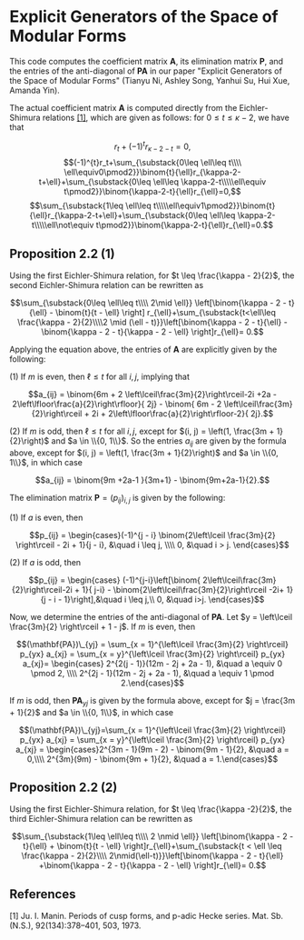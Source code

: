 # Explicit Generators of the Space of Modular Forms
This code computes the coefficient matrix $\mathbf{A}$, its elimination matrix $\mathbf{P}$, and the entries of the anti-diagonal of $\mathbf{PA}$ in our paper "Explicit Generators of the Space of Modular Forms" (Tianyu Ni, Ashley Song, Yanhui Su, Hui Xue, Amanda Yin).

The actual coefficient matrix $\mathbf{A}$ is computed directly from the Eichler-Shimura relations [[1]](#1), which are given as follows: for $0\leq t\leq \kappa-2$, we have that

$$r_t+(-1)^{t}r_{\kappa-2-t}=0,$$
$$(-1)^{t}r_t+\sum_{\substack{0\leq \ell\leq t\\\\ \ell\equiv0\pmod2}}\binom{t}{\ell}r_{\kappa-2-t+\ell}+\sum_{\substack{0\leq \ell\leq \kappa-2-t\\\\\ell\equiv t\pmod2}}\binom{\kappa-2-t}{\ell}r_{\ell}=0,$$
$$\sum_{\substack{1\leq \ell\leq t\\\\\ell\equiv1\pmod2}}\binom{t}{\ell}r_{\kappa-2-t+\ell}+\sum_{\substack{0\leq \ell\leq \kappa-2-t\\\\\ell\not\equiv t\pmod2}}\binom{\kappa-2-t}{\ell}r_{\ell}=0.$$

## Proposition 2.2 (1)

Using the first Eichler-Shimura relation, for $t \leq \frac{\kappa - 2}{2}$, the second Eichler-Shimura relation can be rewritten as

$$\sum_{\substack{0\leq \ell\leq t\\\\ 2\mid \ell}} \left[\binom{\kappa - 2 - t}{\ell} - \binom{t}{t - \ell} \right] r_{\ell}+\sum_{\substack{t<\ell\leq \frac{\kappa - 2}{2}\\\\2 \mid (\ell - t)}}\left[\binom{\kappa - 2 - t}{\ell} -\binom{\kappa - 2 - t}{\kappa - 2 - \ell} \right]r_{\ell}= 0.$$

Applying the equation above, the entries of $\mathbf{A}$ are explicitly given by the following:

(1) If $m$ is even, then $\ell \leq t$ for all $i, j$, implying that

$$a_{ij} = \binom{6m + 2 \left\lceil\frac{3m}{2}\right\rceil-2i +2a - 2\left\lfloor\frac{a}{2}\right\rfloor}{ 2j} - \binom{ 6m - 2 \left\lceil\frac{3m}{2}\right\rceil + 2i + 2\left\lfloor\frac{a}{2}\right\rfloor-2}{ 2j}.$$

(2) If $m$ is odd, then $\ell \leq t$ for all $i, j$, except for $(i, j) = \left(1, \frac{3m + 1}{2}\right)$ and $a \in \\{0, 1\\}$. So the entries $a_{ij}$ are given by the formula above, except for $(i, j) = \left(1, \frac{3m + 1}{2}\right)$ and $a \in \\{0, 1\\}$, in which case

$$a_{ij} = \binom{9m +2a-1 }{3m+1} - \binom{9m+2a-1}{2}.$$

The elimination matrix $\mathbf{P}=(p_{ij})_{i, j}$ is given by the following:

(1) If $a$ is even, then 

$$p_{ij} = \begin{cases}(-1)^{j - i} \binom{2\left\lceil \frac{3m}{2} \right\rceil - 2i + 1}{j - i}, &\quad i \leq j, \\\\ 0, &\quad i > j. \end{cases}$$
        
(2) If $a$ is odd, then 

$$p_{ij} = \begin{cases} 
      (-1)^{j-i}\left[\binom{ 2\left\lceil\frac{3m}{2}\right\rceil-2i + 1}{ j-i} - \binom{2\left\lceil\frac{3m}{2}\right\rceil -2i+ 1}{j - i - 1}\right],&\quad i \leq j,\\
      0, &\quad i>j.
   \end{cases}$$


Now, we determine the entries of the anti-diagonal of $\mathbf{PA}$. Let $y = \left\lceil \frac{3m}{2} \right\rceil + 1 - j$. If $m$ is even, then

$$(\mathbf{PA})\_{yj} = \sum_{x = 1}^{\left\lceil \frac{3m}{2} \right\rceil} p_{yx} a_{xj} = \sum_{x = y}^{\left\lceil \frac{3m}{2} \right\rceil} p_{yx} a_{xj}= \begin{cases} 2^{2(j - 1)}(12m - 2j + 2a - 1), &\quad a \equiv 0 \pmod 2, \\\\ 2^{2j - 1}(12m - 2j + 2a - 1), &\quad a \equiv 1 \pmod 2.\end{cases}$$

If $m$ is odd, then $\mathbf{PA}_{yj}$ is given by the formula above, except for $j = \frac{3m + 1}{2}$ and $a \in \\{0, 1\\}$, in which case

$$(\mathbf{PA})\_{yj}=\sum_{x = 1}^{\left\lceil \frac{3m}{2} \right\rceil} p_{yx} a_{xj} = \sum_{x = y}^{\left\lceil \frac{3m}{2} \right\rceil} p_{yx} a_{xj} = \begin{cases}2^{3m - 1}(9m - 2) - \binom{9m - 1}{2}, &\quad a = 0,\\\\ 2^{3m}(9m) - \binom{9m + 1}{2}, &\quad a = 1.\end{cases}$$

## Proposition 2.2 (2)

Using the first Eichler-Shimura relation, for $t \leq \frac{\kappa -2}{2}$, the third Eichler-Shimura relation can be rewritten as

$$\sum_{\substack{1\leq \ell\leq t\\\\ 2 \nmid \ell}} \left[\binom{\kappa - 2 - t}{\ell} + \binom{t}{t - \ell} \right]r_{\ell}+\sum_{\substack{t < \ell \leq \frac{\kappa - 2}{2}\\\\ 2\nmid(\ell-t)}}\left[\binom{\kappa - 2 - t}{\ell} +\binom{\kappa - 2 - t}{\kappa - 2 - \ell} \right]r_{\ell}= 0.$$

## References
<a id="1">[1]</a>
Ju. I. Manin. Periods of cusp forms, and p-adic Hecke series. Mat. Sb. (N.S.), 92(134):378–401, 503, 1973.
